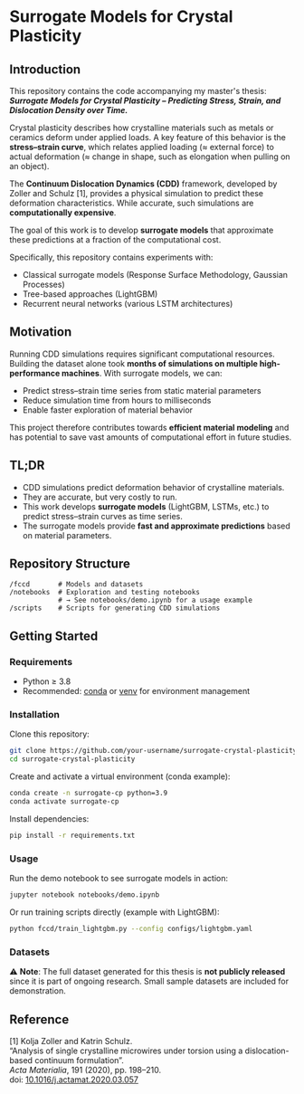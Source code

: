 # Surrogate Models for Crystal Plasticity  

## Introduction  
This repository contains the code accompanying my master's thesis:  
**_Surrogate Models for Crystal Plasticity – Predicting Stress, Strain, and Dislocation Density over Time._**

Crystal plasticity describes how crystalline materials such as metals or ceramics deform under applied loads. A key feature of this behavior is the **stress–strain curve**, which relates applied loading (≈ external force) to actual deformation (≈ change in shape, such as elongation when pulling on an object).  

The **Continuum Dislocation Dynamics (CDD)** framework, developed by Zoller and Schulz [1], provides a physical simulation to predict these deformation characteristics. While accurate, such simulations are **computationally expensive**.  

The goal of this work is to develop **surrogate models** that approximate these predictions at a fraction of the computational cost.  

Specifically, this repository contains experiments with:  
- Classical surrogate models (Response Surface Methodology, Gaussian Processes)  
- Tree-based approaches (LightGBM)  
- Recurrent neural networks (various LSTM architectures)  

## Motivation  
Running CDD simulations requires significant computational resources. Building the dataset alone took **months of simulations on multiple high-performance machines**. With surrogate models, we can:  
- Predict stress–strain time series from static material parameters  
- Reduce simulation time from hours to milliseconds  
- Enable faster exploration of material behavior  

This project therefore contributes towards **efficient material modeling** and has potential to save vast amounts of computational effort in future studies.  

## TL;DR  
- CDD simulations predict deformation behavior of crystalline materials.  
- They are accurate, but very costly to run.  
- This work develops **surrogate models** (LightGBM, LSTMs, etc.) to predict stress–strain curves as time series.  
- The surrogate models provide **fast and approximate predictions** based on material parameters.  

## Repository Structure  
```plaintext
/fccd       # Models and datasets
/notebooks  # Exploration and testing notebooks
            # → See notebooks/demo.ipynb for a usage example
/scripts    # Scripts for generating CDD simulations
```  

## Getting Started  

### Requirements  
- Python ≥ 3.8  
- Recommended: [conda](https://docs.conda.io/en/latest/) or [venv](https://docs.python.org/3/library/venv.html) for environment management  

### Installation  
Clone this repository:  
```bash
git clone https://github.com/your-username/surrogate-crystal-plasticity.git
cd surrogate-crystal-plasticity
```

Create and activate a virtual environment (conda example):  
```bash
conda create -n surrogate-cp python=3.9
conda activate surrogate-cp
```

Install dependencies:  
```bash
pip install -r requirements.txt
```

### Usage  
Run the demo notebook to see surrogate models in action:  
```bash
jupyter notebook notebooks/demo.ipynb
```

Or run training scripts directly (example with LightGBM):  
```bash
python fccd/train_lightgbm.py --config configs/lightgbm.yaml
```

### Datasets  
⚠️ **Note**: The full dataset generated for this thesis is **not publicly released** since it is part of ongoing research. Small sample datasets are included for demonstration.  

## Reference  
[1] Kolja Zoller and Katrin Schulz.  
“Analysis of single crystalline microwires under torsion using a dislocation-based continuum formulation”.  
*Acta Materialia*, 191 (2020), pp. 198–210.  
doi: [10.1016/j.actamat.2020.03.057](https://doi.org/10.1016/j.actamat.2020.03.057)  
